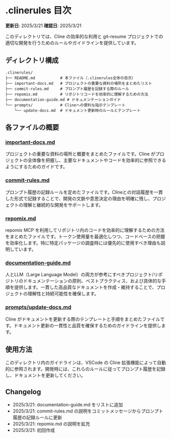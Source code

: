 # .clinerules 目次

**更新日**: 2025/3/21
**確認日**: 2025/3/21

このディレクトリでは、Cline の効率的な利用と git-resume プロジェクトでの適切な開発を行うためのルールやガイドラインを提供しています。

## ディレクトリ構成

```
.clinerules/
├── README.md           # 本ファイル（.clinerules全体の目次）
├── important-docs.md   # プロジェクトの重要な資料の場所をまとめたリスト
├── commit-rules.md     # プロンプト履歴を記録する際のルール
├── repomix.md          # リポジトリコードを効率的に理解するための方法
├── documentation-guide.md # ドキュメンテーションガイド
└── prompts/            # Clineへの便利な指示テンプレート
    └── update-docs.md  # ドキュメント更新時のルールとテンプレート
```

## 各ファイルの概要

### [important-docs.md](./.clinerules/important-docs.md)
プロジェクトの重要な資料の場所と概要をまとめたファイルです。Cline がプロジェクトの全体像を把握し、主要なドキュメントやコードを効率的に参照できるようにするためのガイドです。

### [commit-rules.md](./.clinerules/commit-rules.md)
プロンプト履歴の記録ルールを定めたファイルです。Clineとの対話履歴を一貫した形式で記録することで、開発の文脈や意思決定の理由を明確に残し、プロジェクトの理解と継続的な開発をサポートします。

### [repomix.md](./.clinerules/repomix.md)
repomix MCP を利用してリポジトリ内のコードを効率的に理解するための方法をまとめたファイルです。トークン使用量を最適化しつつ、コードベースの把握を効率化します。特に特定パッケージの調査時には優先的に使用すべき理由も説明しています。

### [documentation-guide.md](./.clinerules/documentation-guide.md)
人とLLM（Large Language Model）の両方が参考にすべきプロジェクト/リポジトリのドキュメンテーションの原則、ベストプラクティス、および具体的な手順を提供します。一貫した高品質なドキュメントを作成・維持することで、プロジェクトの理解性と持続可能性を確保します。

### [prompts/update-docs.md](./.clinerules/prompts/update-docs.md)
Cline がドキュメントを更新する際のテンプレートと手順をまとめたファイルです。ドキュメント更新の一貫性と品質を確保するためのガイドラインを提供します。

## 使用方法

このディレクトリ内のガイドラインは、VSCode の Cline 拡張機能によって自動的に参照されます。開発時には、これらのルールに従ってプロンプト履歴を記録し、ドキュメントを更新してください。

## Changelog

- 2025/3/21: documentation-guide.md をリストに追加
- 2025/3/21: commit-rules.md の説明をコミットメッセージからプロンプト履歴の記録ルールに更新
- 2025/3/21: repomix.md の説明を拡充
- 2025/3/21: 初回作成
